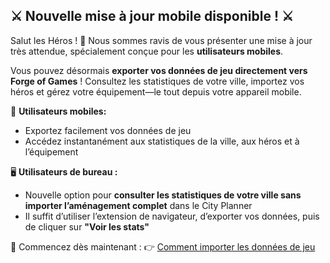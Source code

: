 ## ⚔️ Nouvelle mise à jour mobile disponible ! ⚔️

Salut les Héros ! 🚀 Nous sommes ravis de vous présenter une mise à jour très attendue, spécialement conçue pour les **utilisateurs mobiles**.

Vous pouvez désormais **exporter vos données de jeu directement vers Forge of Games** ! Consultez les statistiques de votre ville, importez vos héros et gérez votre équipement—le tout depuis votre appareil mobile.

📱 **Utilisateurs mobiles:**
- Exportez facilement vos données de jeu
- Accédez instantanément aux statistiques de la ville, aux héros et à l’équipement

🖥️ **Utilisateurs de bureau :**
- Nouvelle option pour **consulter les statistiques de votre ville sans importer l’aménagement complet** dans le City Planner
- Il suffit d’utiliser l’extension de navigateur, d’exporter vos données, puis de cliquer sur **"Voir les stats"**

🔗 Commencez dès maintenant :
👉 [Comment importer les données de jeu](https://forgeofgames.com/help/importing-hoh-data)
